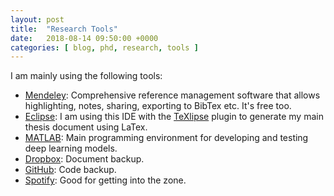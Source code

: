 ```yaml
---
layout: post
title:  "Research Tools"
date:   2018-08-14 09:50:00 +0000
categories: [ blog, phd, research, tools ] 
---
```

I am mainly using the following tools:
* [Mendeley](https://www.mendeley.com/): Comprehensive reference management software that allows highlighting, notes, sharing, exporting to BibTex etc. It's free too.
* [Eclipse](https://www.eclipse.org/): I am using this IDE with the [TeXlipse](http://projects.eclipse.org/projects/science.texlipse) plugin to generate my main thesis document using LaTex.
* [MATLAB](https://matlab.mathworks.com/): Main programming environment for developing and testing deep learning models.
* [Dropbox](https://www.dropbox.com/): Document backup.
* [GitHub](https://github.com/dominicmaguire): Code backup.
* [Spotify](https://www.spotify.com/): Good for getting into the zone. 

